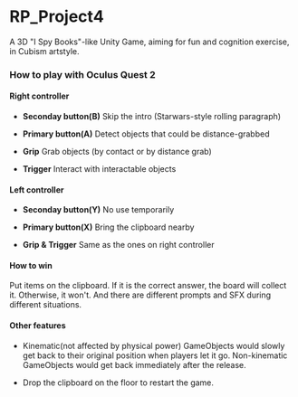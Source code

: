 # RP_Project4
A 3D "I Spy Books"-like Unity Game, aiming for fun and cognition exercise, in Cubism artstyle.

### How to play with Oculus Quest 2


#### Right controller

* **Seconday button(B)** Skip the intro (Starwars-style rolling paragraph)

* **Primary button(A)** Detect objects that could be distance-grabbed

* **Grip** Grab objects (by contact or by distance grab)

* **Trigger** Interact with interactable objects



#### Left controller

* **Seconday button(Y)** No use temporarily

* **Primary button(X)** Bring the clipboard nearby

* **Grip & Trigger** Same as the ones on right controller


#### How to win

Put items on the clipboard. If it is the correct answer, the board will collect it. Otherwise, it won't. 
And there are different prompts and SFX during different situations.


#### Other features

* Kinematic(not affected by physical power) GameObjects would slowly get back to their original position when players let it go. Non-kinematic GameObjects would get back immediately after the release.

* Drop the clipboard on the floor to restart the game.
